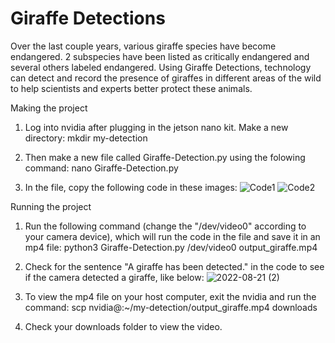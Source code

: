 # Giraffe Detections

Over the last couple years, various giraffe species have become endangered. 2 subspecies have been listed as critically endangered and several others labeled endangered. Using Giraffe Detections, technology can detect and record the presence of giraffes in different areas of the wild to help scientists and experts better protect these animals. 

Making the project
1. Log into nvidia after plugging in the jetson nano kit. Make a new directory:
   mkdir my-detection

2. Then make a new file called Giraffe-Detection.py using the folowing command: 
   nano Giraffe-Detection.py

3. In the file, copy the following code in these images:
   ![Code1](https://user-images.githubusercontent.com/111521162/185799849-4e8b81cd-455c-4d26-b08d-5d940c91c852.png)
   ![Code2](https://user-images.githubusercontent.com/111521162/185799869-53e61b2f-d8a8-479b-9360-5a862761d696.png)

Running the project
1. Run the following command (change the "/dev/video0" according to your camera device), which will run the code in the file and save it in an mp4 file:
   python3 Giraffe-Detection.py /dev/video0 output_giraffe.mp4

2. Check for the sentence "A giraffe has been detected." in the code to see if the camera detected a giraffe, like below:
   ![2022-08-21 (2)](https://user-images.githubusercontent.com/111521162/185802301-3693bc06-c873-450e-a315-8150ae99b10d.png)

3. To view the mp4 file on your host computer, exit the nvidia and run the command:
   scp nvidia@<type in your own>:~/my-detection/output_giraffe.mp4 downloads
   
4. Check your downloads folder to view the video.

